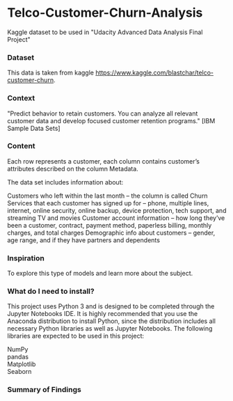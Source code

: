 # Telco-Customer-Churn-Analysis
Kaggle dataset to be used in "Udacity Advanced Data Analysis Final Project"
### Dataset
This data is taken from kaggle https://www.kaggle.com/blastchar/telco-customer-churn.

### Context
"Predict behavior to retain customers. You can analyze all relevant customer data and develop focused customer retention programs." [IBM Sample Data Sets]

### Content
Each row represents a customer, each column contains customer’s attributes described on the column Metadata.

The data set includes information about:

Customers who left within the last month – the column is called Churn
Services that each customer has signed up for – phone, multiple lines, internet, online security, online backup, device protection, tech support, and streaming TV and movies
Customer account information – how long they’ve been a customer, contract, payment method, paperless billing, monthly charges, and total charges
Demographic info about customers – gender, age range, and if they have partners and dependents

### Inspiration
To explore this type of models and learn more about the subject.

### What do I need to install?
This project uses Python 3 and is designed to be completed through the Jupyter Notebooks IDE. It is highly recommended that you use the Anaconda distribution to install Python, since the distribution includes all necessary Python libraries as well as Jupyter Notebooks. The following libraries are expected to be used in this project:

NumPy                                         
pandas                                                   
Matplotlib                                 
Seaborn                                                      

### Summary of Findings

